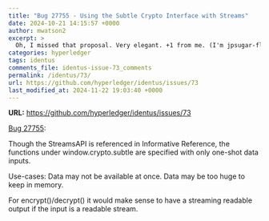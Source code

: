 ```yaml
---
title: "Bug 27755 - Using the Subtle Crypto Interface with Streams"
date: 2024-10-21 14:15:57 +0000
author: mwatson2
excerpt: >
  Oh, I missed that proposal. Very elegant. +1 from me. (I'm jpsugar-flow, but this is not work-related for me.)
categories: hyperledger
tags: identus
comments_file: identus-issue-73_comments
permalink: /identus/73/
url: https://github.com/hyperledger/identus/issues/73
last_modified_at: 2024-11-22 19:03:40 +0000
---
```



**URL:** https://github.com/hyperledger/identus/issues/73

[Bug 27755](https://www.w3.org/Bugs/Public/show_bug.cgi?id=27755):

Though the StreamsAPI is referenced in Informative Reference, the functions under window.crypto.subtle are specified with only one-shot data inputs.

Use-cases: Data may not be available at once. Data may be too huge to keep in memory.

For encrypt()/decrypt() it would make sense to have a streaming readable output if the input is a readable stream.
